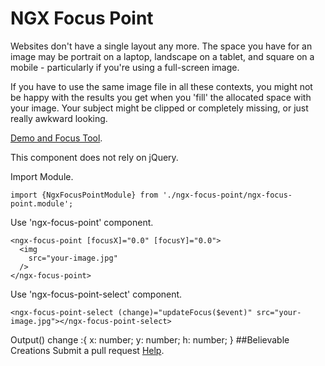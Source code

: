 # NGX Focus Point

Websites don't have a single layout any more. The space you have for an image may be portrait on a laptop, landscape on a tablet, and square on a mobile - particularly if you're using a full-screen image.

If you have to use the same image file in all these contexts, you might not be happy with the results you get when you 'fill' the allocated space with your image. Your subject might be clipped or completely missing, or just really awkward looking.

[Demo and Focus Tool](https://believablecreations.com/ngx-focus-point?src=https://66.media.tumblr.com/8fd2436a90888b09af3c1eeefe8ef250/tumblr_p6ud1vgk6g1qjac96o1_1280.jpg).

This component does not rely on jQuery.

Import Module.
```
import {NgxFocusPointModule} from './ngx-focus-point/ngx-focus-point.module';
```

Use 'ngx-focus-point' component.
```
<ngx-focus-point [focusX]="0.0" [focusY]="0.0">
  <img
    src="your-image.jpg"
  />
</ngx-focus-point>
```

Use 'ngx-focus-point-select' component.

```
<ngx-focus-point-select (change)="updateFocus($event)" src="your-image.jpg"></ngx-focus-point-select>
```
 Output() change :{
  x: number;
  y: number;
  h: number;
}
##Believable Creations 
Submit a pull request [Help](https://github.com/LeoCreer/NGX-Focus-Point).


